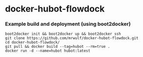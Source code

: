 docker-hubot-flowdock
=====================

### Example build and deployment (using boot2docker)

```
boot2docker init && boot2docker up && boot2docker ssh
git clone https://github.com/mrwulf/docker-hubot-flowdock.git
cd docker-hubot-flowdock/
git pull && docker build --tag=hubot --rm=true .
docker run -d --name=hubot hubot:latest
```